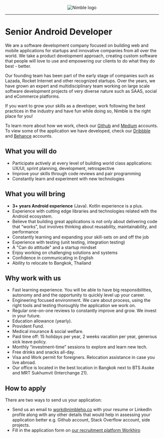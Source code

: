 <p align="center">
  <img alt="Nimble logo" src="https://assets.nimblehq.co/logo/light/logo-light-text-320.png" />
</p>

---

# Senior Android Developer

We are a software development company focused on building web and mobile applications for startups and innovative companies 
from all over the world. We take a product development approach, creating custom software that people will love to use and 
empowering our clients to do what they do best - better.

Our founding team has been part of the early stage of companies such as Lazada, Rocket Internet and other recognized startups. 
Over the years, we have grown an expert and multidisciplinary team working on large scale software development projects 
of very diverse nature such as SAAS, social and eCommerce platforms.

If you want to grow your skills as a developer, work following the best practices in the industry and have fun while doing 
so, Nimble is the right place for you!

To learn more about how we work, check our [Github](https://github.com/nimblehq/our-team/) and [Medium](https://medium.com/nimble) 
accounts. To view some of the application we have developed, check our [Dribbble](https://dribbble.com/nimblehq) and [Behance](https://www.behance.net/nimblehq) 
accounts.

## What you will do

* Participate actively at every level of building world class applications: UX/UI, sprint planning, development, retrospective
* Improve your skills through code reviews and pair programming
* Constantly learn and experiment with new technologies

## What you will bring

* **3+ years Android experience** (Java). Kotlin experience is a plus.
* Experience with cutting edge libraries and technologies related with the Android ecosystem.
* Believe that building great applications is not only about delivering code that “works”, but involves thinking about reusability, maintainability, and performance
* Constantly learning and expanding your skill-sets on and off the job
* Experience with testing (unit testing, integration testing)
* A "Can do attitude" and a startup mindset
* Enjoy working on challenging solutions and systems
* Confidence in communicating in English
* Ability to relocate to Bangkok, Thailand

## Why work with us
   
* Fast learning experience. You will be able to have big responsibilities, autonomy and and the opportunity to quickly 
level up your career.
* Engineering focused environment. We care about process, using the right tools and testing thoroughly the application 
we work on.
* Regular one-on-one reviews to constantly improve and grow. We invest in your future.
* Education allowance (yearly).
* Provident Fund.
* Medical insurance & social welfare.
* Paid time off: 15 holidays per year, 2 weeks vacation per year, generous sick leave policy.
* Monthly “investment-time” sessions to explore and learn new tech.
* Free drinks and snacks all-day.
* Visa and Work permit for foreigners. Relocation assistance in case you live abroad.
* Our office is located in the best location in Bangkok next to BTS Asoke and MRT Sukhumvit (Interchange 21).

## How to apply

There are two ways to send us your application:

* Send us an email to work@nimblehq.co with your resume or LinkedIn profile along with any other details that would help 
in assessing your application better e.g. Github account, Stack Overflow account, side projects.
* Fill in the application form on [our recruitment platform Workhiro](https://www.workhiro.com/companies/nimble/820c7cca/apply?locale=en)


